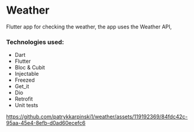 # Weather

Flutter app for checking the weather, the app uses the Weather API,

### Technologies used:
- Dart
- Flutter
- Bloc & Cubit
- Injectable
- Freezed
- Get_it
- Dio
- Retrofit
- Unit tests

https://github.com/patrykkarpinski1/weather/assets/119192369/84fdc42c-95aa-45e4-8efb-d0ad60ecefc6
